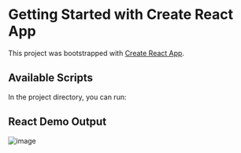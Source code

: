 # Getting Started with Create React App

This project was bootstrapped with [Create React App](https://github.com/facebook/create-react-app).

## Available Scripts

In the project directory, you can run:

## React Demo Output 

![image](https://github.com/khushdoms/React-Demo/assets/40760722/514db92a-4c93-4ac3-96d1-e4f2d8831b85)

